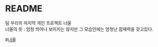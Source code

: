 # README
팀 우리의 마지막 개인 프로젝트 너울   
너울의 뜻 : 엄청 띄어나 보이지는 않지만 그 모습안에는 엄청난 잠재력을 갖고있다.  

#[너울](https://laced-iguanadon-e6b.notion.site/Neoul-6017de4ca8704d69973bd03d5fe67190)